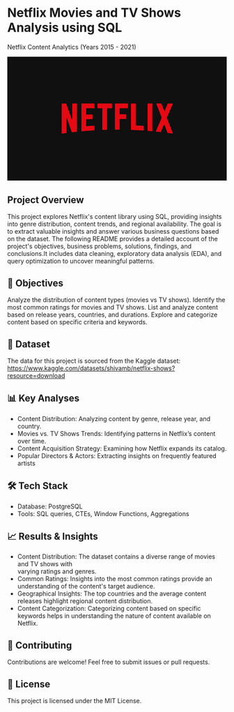 # Netflix Movies and TV Shows Analysis using SQL
Netflix Content Analytics (Years 2015 - 2021)

![Netflix Logo](https://github.com/araghavan22/Netflix_SQL_Content_Analytics_Project/blob/main/Netflix%20Logo.jpg)

## Project Overview
This project explores Netflix's content library using SQL, providing insights into genre distribution, content trends, and regional availability. The goal is to extract valuable insights and answer various business questions based on the dataset. The following README provides a detailed account of the project's objectives, business problems, solutions, findings, and conclusions.It includes data cleaning, exploratory data analysis (EDA), and query optimization to uncover meaningful patterns.

## 🚀 Objectives
Analyze the distribution of content types (movies vs TV shows).
Identify the most common ratings for movies and TV shows.
List and analyze content based on release years, countries, and durations.
Explore and categorize content based on specific criteria and keywords.

## 📌 Dataset 
The data for this project is sourced from the Kaggle dataset: https://www.kaggle.com/datasets/shivamb/netflix-shows?resource=download

## 📊 Key Analyses
- Content Distribution: Analyzing content by genre, release year, and country.
- Movies vs. TV Shows Trends: Identifying patterns in Netflix’s content over time.
- Content Acquisition Strategy: Examining how Netflix expands its catalog.
- Popular Directors & Actors: Extracting insights on frequently featured artists

## 🛠 Tech Stack
- Database: PostgreSQL
- Tools: SQL queries, CTEs, Window Functions, Aggregations

## 📈 Results & Insights
- Content Distribution: The dataset contains a diverse range of movies and TV shows with       
  varying ratings and genres.
- Common Ratings: Insights into the most common ratings provide an understanding of the 
  content's target audience.
- Geographical Insights: The top countries and the average content releases highlight 
  regional content distribution.
- Content Categorization: Categorizing content based on specific keywords helps in 
  understanding the nature of content available on Netflix.

## 🤝 Contributing
Contributions are welcome! Feel free to submit issues or pull requests.

## 📜 License
This project is licensed under the MIT License.
